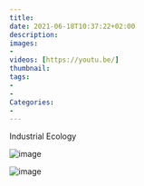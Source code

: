 ```yaml
---
title:
date: 2021-06-18T10:37:22+02:00
description:
images:
-
videos: [https://youtu.be/]
thumbnail:
tags:
-
-
Categories:
-
---
```


Industrial Ecology

![image](https://user-images.githubusercontent.com/65668613/122533011-614f0980-d021-11eb-8cac-65bdf4bcd2ed.png)

![image](https://user-images.githubusercontent.com/65668613/122533189-8d6a8a80-d021-11eb-91e7-b3fec1f71151.png)
